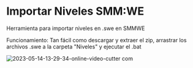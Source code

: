 # Importar Niveles SMM:WE
Herramienta para importar niveles en .swe en SMMWE

Funcionamiento: Tan fácil como descargar y extraer el zip, arrastrar los archivos .swe a la carpeta "Niveles" y ejecutar el .bat


![2023-05-14-13-29-34-_online-video-cutter com_](https://github.com/HeXpp/importar-niveles-smmwe/assets/97027903/8b10fd3a-cc1e-40d9-80a2-db52737d873f)
